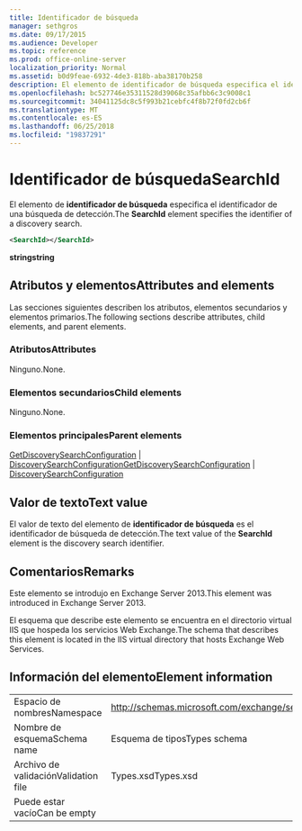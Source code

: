 ```yaml
---
title: Identificador de búsqueda
manager: sethgros
ms.date: 09/17/2015
ms.audience: Developer
ms.topic: reference
ms.prod: office-online-server
localization_priority: Normal
ms.assetid: b0d9feae-6932-4de3-818b-aba38170b258
description: El elemento de identificador de búsqueda especifica el identificador de una búsqueda de detección.
ms.openlocfilehash: bc527746e35311528d39068c35afbb6c3c9008c1
ms.sourcegitcommit: 34041125dc8c5f993b21cebfc4f8b72f0fd2cb6f
ms.translationtype: MT
ms.contentlocale: es-ES
ms.lasthandoff: 06/25/2018
ms.locfileid: "19837291"
---
```

# <a name="searchid"></a><span data-ttu-id="876d0-103">Identificador de búsqueda</span><span class="sxs-lookup"><span data-stu-id="876d0-103">SearchId</span></span>

<span data-ttu-id="876d0-104">El elemento de **identificador de búsqueda** especifica el identificador de una búsqueda de detección.</span><span class="sxs-lookup"><span data-stu-id="876d0-104">The **SearchId** element specifies the identifier of a discovery search.</span></span> 
  
```XML
<SearchId></SearchId>
```

 <span data-ttu-id="876d0-105">**string**</span><span class="sxs-lookup"><span data-stu-id="876d0-105">**string**</span></span>
## <a name="attributes-and-elements"></a><span data-ttu-id="876d0-106">Atributos y elementos</span><span class="sxs-lookup"><span data-stu-id="876d0-106">Attributes and elements</span></span>

<span data-ttu-id="876d0-107">Las secciones siguientes describen los atributos, elementos secundarios y elementos primarios.</span><span class="sxs-lookup"><span data-stu-id="876d0-107">The following sections describe attributes, child elements, and parent elements.</span></span>
  
### <a name="attributes"></a><span data-ttu-id="876d0-108">Atributos</span><span class="sxs-lookup"><span data-stu-id="876d0-108">Attributes</span></span>

<span data-ttu-id="876d0-109">Ninguno.</span><span class="sxs-lookup"><span data-stu-id="876d0-109">None.</span></span>
  
### <a name="child-elements"></a><span data-ttu-id="876d0-110">Elementos secundarios</span><span class="sxs-lookup"><span data-stu-id="876d0-110">Child elements</span></span>

<span data-ttu-id="876d0-111">Ninguno.</span><span class="sxs-lookup"><span data-stu-id="876d0-111">None.</span></span>
  
### <a name="parent-elements"></a><span data-ttu-id="876d0-112">Elementos principales</span><span class="sxs-lookup"><span data-stu-id="876d0-112">Parent elements</span></span>

<span data-ttu-id="876d0-113">[GetDiscoverySearchConfiguration](getdiscoverysearchconfiguration.md) | [DiscoverySearchConfiguration](discoverysearchconfiguration.md)</span><span class="sxs-lookup"><span data-stu-id="876d0-113">[GetDiscoverySearchConfiguration](getdiscoverysearchconfiguration.md) | [DiscoverySearchConfiguration](discoverysearchconfiguration.md)</span></span>
  
## <a name="text-value"></a><span data-ttu-id="876d0-114">Valor de texto</span><span class="sxs-lookup"><span data-stu-id="876d0-114">Text value</span></span>

<span data-ttu-id="876d0-115">El valor de texto del elemento de **identificador de búsqueda** es el identificador de búsqueda de detección.</span><span class="sxs-lookup"><span data-stu-id="876d0-115">The text value of the **SearchId** element is the discovery search identifier.</span></span> 
  
## <a name="remarks"></a><span data-ttu-id="876d0-116">Comentarios</span><span class="sxs-lookup"><span data-stu-id="876d0-116">Remarks</span></span>

<span data-ttu-id="876d0-117">Este elemento se introdujo en Exchange Server 2013.</span><span class="sxs-lookup"><span data-stu-id="876d0-117">This element was introduced in Exchange Server 2013.</span></span>
  
<span data-ttu-id="876d0-118">El esquema que describe este elemento se encuentra en el directorio virtual IIS que hospeda los servicios Web Exchange.</span><span class="sxs-lookup"><span data-stu-id="876d0-118">The schema that describes this element is located in the IIS virtual directory that hosts Exchange Web Services.</span></span>
  
## <a name="element-information"></a><span data-ttu-id="876d0-119">Información del elemento</span><span class="sxs-lookup"><span data-stu-id="876d0-119">Element information</span></span>

|||
|:-----|:-----|
|<span data-ttu-id="876d0-120">Espacio de nombres</span><span class="sxs-lookup"><span data-stu-id="876d0-120">Namespace</span></span>  <br/> |http://schemas.microsoft.com/exchange/services/2006/types  <br/> |
|<span data-ttu-id="876d0-121">Nombre de esquema</span><span class="sxs-lookup"><span data-stu-id="876d0-121">Schema name</span></span>  <br/> |<span data-ttu-id="876d0-122">Esquema de tipos</span><span class="sxs-lookup"><span data-stu-id="876d0-122">Types schema</span></span>  <br/> |
|<span data-ttu-id="876d0-123">Archivo de validación</span><span class="sxs-lookup"><span data-stu-id="876d0-123">Validation file</span></span>  <br/> |<span data-ttu-id="876d0-124">Types.xsd</span><span class="sxs-lookup"><span data-stu-id="876d0-124">Types.xsd</span></span>  <br/> |
|<span data-ttu-id="876d0-125">Puede estar vacío</span><span class="sxs-lookup"><span data-stu-id="876d0-125">Can be empty</span></span>  <br/> ||
   

